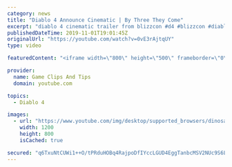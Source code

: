 ```yaml
---
category: news
title: "Diablo 4 Announce Cinematic | By Three They Come"
excerpt: "diablo 4 cinematic trailer from blizzcon #d4 #blizzcon #diablo."
publishedDateTime: 2019-11-01T19:01:45Z
originalUrl: "https://youtube.com/watch?v=0vE3rAjtqUY"
type: video

featuredContent: "<iframe width=\"800\" height=\"500\" frameborder=\"0\" src=\"https://www.youtube.com/embed/0vE3rAjtqUY\" allow=\"accelerometer; autoplay; encrypted-media; gyroscope; picture-in-picture\" allowfullscreen></iframe>"

provider:
  name: Game Clips And Tips
  domain: youtube.com

topics:
  - Diablo 4

images:
  - url: "https://www.youtube.com/img/desktop/supported_browsers/dinosaur.png"
    width: 1200
    height: 800
    isCached: true

secured: "q6TxuNtCUWi1++O/tPRduHOBq4RajpoDfIYccLGUD4EggTanbcMSV2NUc9S6LX3RBt5CSHDvx9EegfY98RxRsvA+/5U3Pwhjgv9sxQ0weYj1l6ko1Vp+UFbrSYr1HqJyIF7GhBeEk90tAYrlirGHBE+OOEx8M6yD4GuRM465kQWVgit1RCxEck3kVw1JDWUBeh0klzWKmkYtd3nCvzQ9tO6BjSgWEEz3wHdoAN3A6ortmoUhVRybv0wJmmE5WfeUgBNxFDcwhMmdAwGmO6FyMl13BrMUoscKJzqpMdjEZoT80nHKESzLZOMGac5WHDlvucd1Ywv6rVkUY3CePfKu9NmsqTcVbVpNbl0bDtEy5xcLzlZhLO90BLP8dw6GVuOU7aZ2U/PBI9YVkniT3wNCkJVecjLuFdsv2TJzSRIkJw4+3lTBRCXUlv7K4DpnZ2VI;x1CtuGxZqSW/ItiWN52fMA=="
---
```


